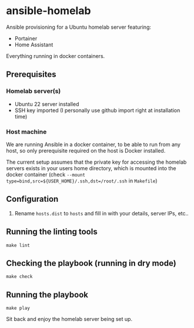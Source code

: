 # ansible-homelab

Ansible provisioning for a Ubuntu homelab server featuring: 
* Portainer
* Home Assistant

Everything running in docker containers.

## Prerequisites
### Homelab server(s)
* Ubuntu 22 server installed
* SSH key imported (I personally use github import right at installation time)

### Host machine
We are running Ansible in a docker container, to be able to run from any host, so only prerequisite required on the host is Docker installed.

The current setup assumes that the private key for accessing the homelab servers exists in your users home directory, which is mounted into the docker container (check `--mount type=bind,src=${USER_HOME}/.ssh,dst=/root/.ssh` in `Makefile`)

## Configuration
1. Rename `hosts.dist` to `hosts` and fill in with your details, server IPs, etc..

## Running the linting tools
`make lint`

## Checking the playbook (running in dry mode)
`make check`

## Running the playbook
`make play`

Sit back and enjoy the homelab server being set up.